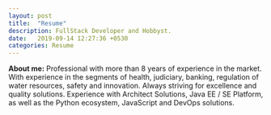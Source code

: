```yaml
---
layout: post
title:  "Resume"
description: FullStack Developer and Hobbyst.
date:   2019-09-14 12:27:36 +0530
categories: Resume
---
```

**About me:** Professional with more than 8 years of experience in the market. With experience in the segments of health, judiciary, banking, regulation of water resources, safety and innovation. Always striving for excellence and quality solutions. Experience with Architect Solutions, Java EE / SE Platform, as well as the Python ecosystem, JavaScript and DevOps solutions. 
